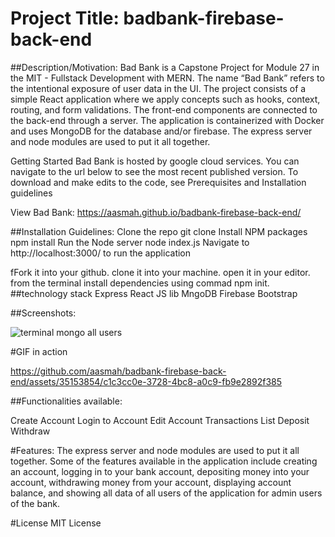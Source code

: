 # Project Title: badbank-firebase-back-end


##Description/Motivation: Bad Bank is a Capstone Project for Module 27 in the MIT - Fullstack Development with MERN. The name “Bad Bank” refers to the intentional exposure of user data in the UI. The project consists of a simple React application where we apply concepts such as hooks, context, routing, and form validations. The front-end components are connected to the back-end through a server. The application is containerized with Docker and uses MongoDB for the database and/or firebase. The express server and node modules are used to put it all together.

Getting Started
Bad Bank is hosted by google cloud services. You can navigate to the url below to see the most recent published version. To download and make edits to the code, see Prerequisites and Installation guidelines

View Bad Bank: https://aasmah.github.io/badbank-firebase-back-end/



##Installation Guidelines:
Clone the repo
git clone
Install NPM packages
npm install
Run the Node server
node index.js
Navigate to http://localhost:3000/ to run the application
 
fFork it into your github.
clone it into your machine. 
open it in your editor.
from the terminal install dependencies using commad npm init.
##technology stack
Express
React JS lib
MngoDB 
Firebase 
Bootstrap


##Screenshots:

![terminal mongo  all users](https://github.com/aasmah/badbank-firebase-back-end/assets/35153854/f02ced34-ba59-400f-8ff9-8a2eabd02b18)


#GIF in action


https://github.com/aasmah/badbank-firebase-back-end/assets/35153854/c1c3cc0e-3728-4bc8-a0c9-fb9e2892f385


##Functionalities available:

Create Account
Login to Account
Edit Account
Transactions List
Deposit
Withdraw

#Features:
The express server and node modules are used to put it all together. Some of the features available in the application include creating an account, logging in to your bank account, depositing money into your account, withdrawing money from your account, displaying account balance, and showing all data of all users of the application for admin users of the bank.

#License
MIT License


